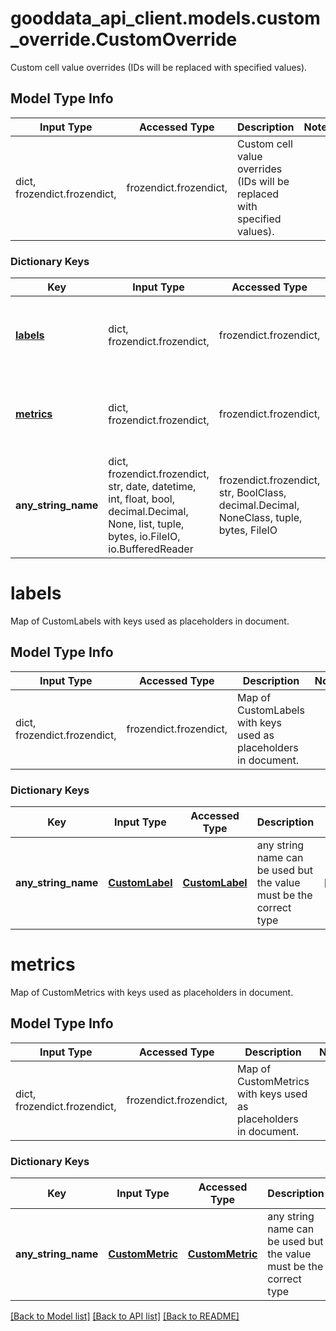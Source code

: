 # gooddata_api_client.models.custom_override.CustomOverride

Custom cell value overrides (IDs will be replaced with specified values).

## Model Type Info
Input Type | Accessed Type | Description | Notes
------------ | ------------- | ------------- | -------------
dict, frozendict.frozendict,  | frozendict.frozendict,  | Custom cell value overrides (IDs will be replaced with specified values). | 

### Dictionary Keys
Key | Input Type | Accessed Type | Description | Notes
------------ | ------------- | ------------- | ------------- | -------------
**[labels](#labels)** | dict, frozendict.frozendict,  | frozendict.frozendict,  | Map of CustomLabels with keys used as placeholders in document. | [optional] 
**[metrics](#metrics)** | dict, frozendict.frozendict,  | frozendict.frozendict,  | Map of CustomMetrics with keys used as placeholders in document. | [optional] 
**any_string_name** | dict, frozendict.frozendict, str, date, datetime, int, float, bool, decimal.Decimal, None, list, tuple, bytes, io.FileIO, io.BufferedReader | frozendict.frozendict, str, BoolClass, decimal.Decimal, NoneClass, tuple, bytes, FileIO | any string name can be used but the value must be the correct type | [optional]

# labels

Map of CustomLabels with keys used as placeholders in document.

## Model Type Info
Input Type | Accessed Type | Description | Notes
------------ | ------------- | ------------- | -------------
dict, frozendict.frozendict,  | frozendict.frozendict,  | Map of CustomLabels with keys used as placeholders in document. | 

### Dictionary Keys
Key | Input Type | Accessed Type | Description | Notes
------------ | ------------- | ------------- | ------------- | -------------
**any_string_name** | [**CustomLabel**](CustomLabel.md) | [**CustomLabel**](CustomLabel.md) | any string name can be used but the value must be the correct type | [optional] 

# metrics

Map of CustomMetrics with keys used as placeholders in document.

## Model Type Info
Input Type | Accessed Type | Description | Notes
------------ | ------------- | ------------- | -------------
dict, frozendict.frozendict,  | frozendict.frozendict,  | Map of CustomMetrics with keys used as placeholders in document. | 

### Dictionary Keys
Key | Input Type | Accessed Type | Description | Notes
------------ | ------------- | ------------- | ------------- | -------------
**any_string_name** | [**CustomMetric**](CustomMetric.md) | [**CustomMetric**](CustomMetric.md) | any string name can be used but the value must be the correct type | [optional] 

[[Back to Model list]](../../README.md#documentation-for-models) [[Back to API list]](../../README.md#documentation-for-api-endpoints) [[Back to README]](../../README.md)
